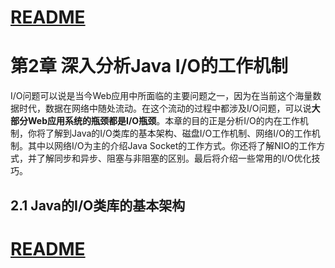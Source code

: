 
# [README](../README.md "回到 README")

# 第2章 深入分析Java I/O的工作机制

I/O问题可以说是当今Web应用中所面临的主要问题之一，因为在当前这个海量数据时代，数据在网络中随处流动。在这个流动的过程中都涉及I/O问题，可以说**大部分Web应用系统的瓶颈都是I/O瓶颈**。本章的目的正是分析I/O的内在工作机制，你将了解到Java的I/O类库的基本架构、磁盘I/O工作机制、网络I/O的工作机制。其中以网络I/O为主的介绍Java Socket的工作方式。你还将了解NIO的工作方式，并了解同步和异步、阻塞与非阻塞的区别。最后将介绍一些常用的I/O优化技巧。

## 2.1 Java的I/O类库的基本架构







# [README](../README.md "回到 README")